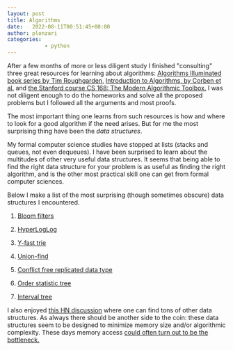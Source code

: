 ```yaml
---
layout: post
title: Algorithms
date:   2022-08-11T00:51:45+00:00
author: plonzari
categories:
            - python
---
```

After a few months of more or less diligent study I finished "consulting" three great resources for
learning about algorithms: <a href="https://www.algorithmsilluminated.org/"> 
 Algorithms Illuminated book series by Tim Roughgarden,</a> 
<a href="https://www.amazon.com/Introduction-Algorithms-3rd-MIT-Press/dp/0262033844"> 
 Introduction to Algorithms, by Corben et al.</a> and 
<a href="https://web.stanford.edu/class/cs168/index.html"> 
 the Stanford course CS 168: The Modern Algorithmic Toolbox.</a> I was not diligent enough to do the homeworks and solve
all the proposed problems but I followed all the arguments and most proofs.
 
The most important thing one learns from such resources is how and where to look for a good algorithm if the need 
arises. But for me the most surprising thing  have been the *data structures*. 
<!--more-->
My formal computer science studies have stopped at lists (stacks and queues, not even dequeues). I have been surprised 
to learn about the multitudes of other very useful data structures. It seems that being able to find the right data 
structure for your problem is as useful as finding the right algorithm, and is the other most practical skill one can get
from formal computer sciences.

Below I make a list of the most surprising (though sometimes obscure) data structures I encountered.

1. <a href="https://en.wikipedia.org/wiki/Bloom_filter"> Bloom filters</a> 

2. <a href="https://en.wikipedia.org/wiki/HyperLogLog"> HyperLogLog</a>

3. <a href="https://en.wikipedia.org/wiki/Disjoint-set_data_structure"> Y-fast trie</a>

4. <a href="https://en.wikipedia.org/wiki/Disjoint-set_data_structure"> Union-find</a>

5. <a href="https://en.wikipedia.org/wiki/Conflict-free_replicated_data_type"> Conflict free replicated data type</a>

6. <a href="https://en.wikipedia.org/wiki/Order_statistic_tree"> Order statistic tree</a>

7. <a href="https://en.wikipedia.org/wiki/Interval_tree"> Interval tree</a>

I also enjoyed 
<a href="https://news.ycombinator.com/item?id=32186203"> this HN discussion</a> where one can find tons of other data 
structures. As always there should be another side to the coin: these data structures seem to be designed to minimize 
memory size and/or algorithmic complexity. These days memory access 
<a href="https://blog.cloudflare.com/when-bloom-filters-dont-bloom/"> could often turn out to be the bottleneck.</a>
